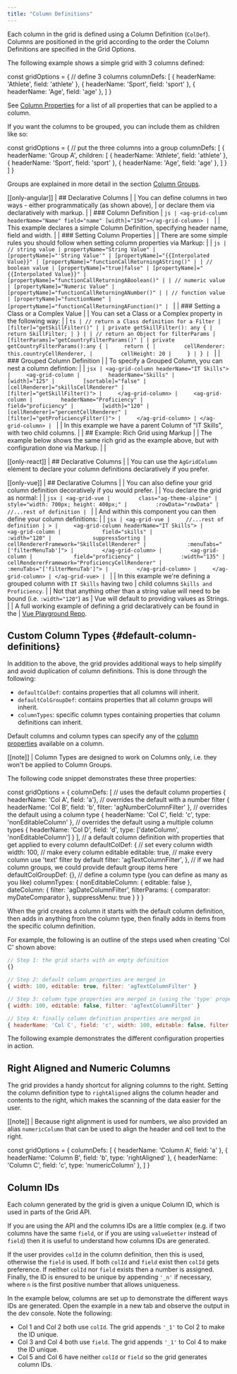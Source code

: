```yaml
---
title: "Column Definitions"
---
```

Each column in the grid is defined using a Column Definition (`ColDef`). Columns are positioned in the grid according to the order the Column Definitions are specified in the Grid Options.

The following example shows a simple grid with 3 columns defined:

<snippet>
const gridOptions = {
    // define 3 columns
    columnDefs: [
        { headerName: 'Athlete', field: 'athlete' },
        { headerName: 'Sport', field: 'sport' },
        { headerName: 'Age', field: 'age' },
    ]
}
</snippet>

See [Column Properties](../column-properties/) for a list of all properties that can be applied to a column.

If you want the columns to be grouped, you can include them as children like so:

<snippet suppressFrameworkContext=true>
const gridOptions = {
    // put the three columns into a group
    columnDefs: [
        {
            headerName: 'Group A',
            children: [
                { headerName: 'Athlete', field: 'athlete' },
                { headerName: 'Sport', field: 'sport' },
                { headerName: 'Age', field: 'age' },
            ]
        }
    ]
}
</snippet>

Groups are explained in more detail in the section [Column Groups](../column-groups/).

[[only-angular]]
| ## Declarative Columns
|
| You can define columns in two ways - either programmatically (as shown above),
| or declare them via declaratively with markup.
|
| ### Column Definition
| ```js
| <ag-grid-column headerName="Name" field="name" [width]="150"></ag-grid-column>
| ```
|
| This example declares a simple Column Definition, specifying header name, field and width.
|
| ### Setting Column Properties
|
| There are some simple rules you should follow when setting column properties via Markup:
|
| ```js
| // string value
| propertyName="String Value"
| [propertyName]="'String Value'"
| [propertyName]="{{Interpolated Value}}"
| [propertyName]="functionCallReturningAString()"
|
| // boolean value
| [propertyName]="true|false"
| [propertyName]="{{Interpolated Value}}"
| [propertyName]="functionCallReturningABoolean()"
|
| // numeric value
| [propertyName]="Numeric Value"
| [propertyName]="functionCallReturningANumber()"
|
| // function value
| [propertyName]="functionName"
| [propertyName]="functionCallReturningAFunction()"
| ```
|
| ### Setting a Class or a Complex Value
|
| You can set a Class or a Complex property in the following way:
|
| ```ts
| // return a Class definition for a Filter
| [filter]="getSkillFilter()"
|
| private getSkillFilter(): any {
|     return SkillFilter;
| }
|
| // return an Object for filterParams
| [filterParams]="getCountryFilterParams()"
|
| private getCountryFilterParams():any {
|     return {
|         cellRenderer: this.countryCellRenderer,
|         cellHeight: 20
|     }
| }
| ```
|
| ### Grouped Column Definition
|
| To specify a Grouped Column, you can nest a column defintion:
|
| ```jsx
| <ag-grid-column headerName="IT Skills">
|     <ag-grid-column
|         headerName="Skills"
|         [width]="125"
|         [sortable]="false"
|         [cellRenderer]="skillsCellRenderer"
|         [filter]="getSkillFilter()">
|     </ag-grid-column>
|     <ag-grid-column
|         headerName="Proficiency"
|         field="proficiency"
|         [width]="120"
|         [cellRenderer]="percentCellRenderer"
|         [filter]="getProficiencyFilter()">
|     </ag-grid-column>
| </ag-grid-column>
| ```
|
| In this example we have a parent Column of "IT Skills", with two child columns.
|
| ## Example: Rich Grid using Markup
|
| The example below shows the same rich grid as the example above, but with configuration done via Markup.
|
| <grid-example title='Grid Customised for Accessibility' name='angular-rich-grid-markup' type='angular' options='{ "enterprise": true, "exampleHeight": 525, "showResult": true, "extras": ["fontawesome", "bootstrap"] }'></grid-example>

[[only-react]]
| ## Declarative Columns
|
| You can use the `AgGridColumn` element to declare your column definitions declaratively if you prefer.

[[only-vue]]
| ## Declarative Columns
|
| You can also define your grid column definition decoratively if you would prefer.
|
| You declare the grid as normal:
|
| ```jsx
| <ag-grid-vue
|         class="ag-theme-alpine"
|         style="width: 700px; height: 400px;"
|         :rowData="rowData"
|         //...rest of definition
| ```
|
| And within this component you can then define your column definitions:
|
| ```jsx
| <ag-grid-vue
|     //...rest of definition
| >
|     <ag-grid-column headerName="IT Skills">
|         <ag-grid-column
|             field="skills"
|             :width="120"
|             suppressSorting
|             cellRendererFramework="SkillsCellRenderer"
|             :menuTabs="['filterMenuTab']">
|         </ag-grid-column>
|         <ag-grid-column
|             field="proficiency"
|             :width="135"
|             cellRendererFramework="ProficiencyCellRenderer"
|             :menuTabs="['filterMenuTab']">
|         </ag-grid-column>
|     </ag-grid-column>
| </ag-grid-vue>
| ```
|
| In this example we're defining a grouped column with `IT Skills` having two
| child columns `Skills and Proficiency`.
|
| Not that anything other than a string value will need to be bound (i.e. `:width="120"`) as
| Vue will default to providing values as Strings.
|
| A full working example of defining a grid declaratively can be found in the
| [Vue Playground Repo](https://github.com/seanlandsman/ag-grid-vue-playground).

## Custom Column Types {#default-column-definitions}

In addition to the above, the grid provides additional ways to help simplify and avoid duplication of column definitions. This is done through the following:

- `defaultColDef`: contains properties that all columns will inherit.
- `defaultColGroupDef`: contains properties that all column groups will inherit.
- `columnTypes`: specific column types containing properties that column definitions can inherit.

Default columns and column types can specify any of the [column properties](../column-properties/) available on a column.

[[note]]
| Column Types are designed to work on Columns only, i.e. they won't be applied to Column Groups.

The following code snippet demonstrates these three properties:

<snippet spaceBetweenProperties="true">
const gridOptions = {
    columnDefs: [
        // uses the default column properties
        { headerName: 'Col A', field: 'a'},
        // overrides the default with a number filter
        { headerName: 'Col B', field: 'b', filter: 'agNumberColumnFilter' },
        // overrides the default using a column type
        { headerName: 'Col C', field: 'c', type: 'nonEditableColumn' },
        // overrides the default using a multiple column types
        { headerName: 'Col D', field: 'd', type: ['dateColumn', 'nonEditableColumn'] }
    ],
    // a default column definition with properties that get applied to every column
    defaultColDef: {
        // set every column width
        width: 100,
        // make every column editable
        editable: true,
        // make every column use 'text' filter by default
        filter: 'agTextColumnFilter',
    },
    // if we had column groups, we could provide default group items here
    defaultColGroupDef: {},
    // define a column type (you can define as many as you like)
    columnTypes: {
        nonEditableColumn: { editable: false },
        dateColumn: {
            filter: 'agDateColumnFilter',
            filterParams: { comparator: myDateComparator },
            suppressMenu: true
        }
    }
}
</snippet>

When the grid creates a column it starts with the default column definition, then adds in anything from the column type, then finally adds in items from the specific column definition.

For example, the following is an outline of the steps used when creating 'Col C' shown above:

```js
// Step 1: the grid starts with an empty definition
{}

// Step 2: default column properties are merged in
{ width: 100, editable: true, filter: 'agTextColumnFilter' }

// Step 3: column type properties are merged in (using the 'type' property)
{ width: 100, editable: false, filter: 'agTextColumnFilter' }

// Step 4: finally column definition properties are merged in
{ headerName: 'Col C', field: 'c', width: 100, editable: false, filter: 'agTextColumnFilter' }
```

The following example demonstrates the different configuration properties in action.

<grid-example title='Column Definition Example' name='column-definition' type='generated'></grid-example>

## Right Aligned and Numeric Columns

The grid provides a handy shortcut for aligning columns to the right. Setting the column definition type to `rightAligned` aligns the column header and contents to the right, which makes the scanning of the data easier for the user.

[[note]]
| Because right alignment is used for numbers, we also provided an alias `numericColumn` that can be used to align the header and cell text to the right.

<snippet>
const gridOptions = {
    columnDefs: [
        { headerName: 'Column A', field: 'a' },
        { headerName: 'Column B', field: 'b', type: 'rightAligned' },
        { headerName: 'Column C', field: 'c', type: 'numericColumn' },
    ]
}
</snippet>

## Column IDs

Each column generated by the grid is given a unique Column ID, which is used in parts of the Grid API.

If you are using the API and the columns IDs are a little complex (e.g. if two columns have the same `field`, or if you are using `valueGetter` instead of `field`) then it is useful to understand how columns IDs are generated.

If the user provides `colId` in the column definition, then this is used, otherwise the `field` is used. If both `colId` and `field` exist then `colId` gets preference. If neither `colId` nor `field` exists then a number is assigned. Finally, the ID is ensured to be unique by appending `'_n'` if necessary, where `n` is the first positive number that allows uniqueness.

In the example below, columns are set up to demonstrate the different ways IDs are generated. Open the example in a new tab and observe the output in the dev console. Note the following:

- Col 1 and Col 2 both use `colId`. The grid appends `'_1'` to Col 2 to make the ID unique.
- Col 3 and Col 4 both use `field`. The grid appends `'_1'` to Col 4 to make the ID unique.
- Col 5 and Col 6 have neither `colId` or `field` so the grid generates column IDs.

<grid-example title='Column IDs' name='column-ids' type='generated'></grid-example>
